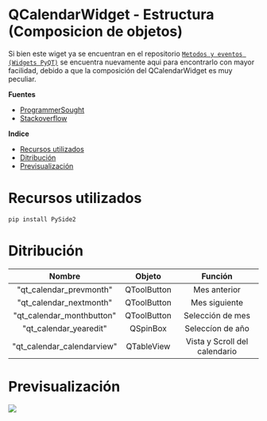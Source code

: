 # QCalendarWidget - Estructura (Composicion de objetos)

Si bien este wiget ya se encuentran en el repositorio [`Metodos y eventos (Widgets PyQT)`](https://github.com/ALEX7320/documentacionpyqt "Metodos y eventos (Widgets PyQT)") se encuentra nuevamente aqui para encontrarlo con mayor facilidad, debido a que la composición del QCalendarWidget es muy peculiar.

**Fuentes**
 * [ProgrammerSought](https://www.programmersought.com/article/76123739163/ "ProgrammerSought")
 * [Stackoverflow](https://stackoverflow.com/questions/58911972/qcalendarwidget-on-year-click-using-pyqt5 "Stackoverflow") 
 
**Indice**

  * [Recursos utilizados](#recursos-utilizados)
  * [Ditribución](#ditribución)
  * [Previsualización](#previsualización)

# Recursos utilizados

`pip install PySide2`

# Ditribución

| Nombre  | Objeto  |Función|
| :------------: | :------------: | :------------: |
|"qt_calendar_prevmonth"   | QToolButton|Mes anterior|
|"qt_calendar_nextmonth"   | QToolButton|Mes siguiente|
|"qt_calendar_monthbutton"|QToolButton|Selección de mes|
|"qt_calendar_yearedit"|QSpinBox|Seleccíon de año|
|"qt_calendar_calendarview"|QTableView|Vista y Scroll del calendario|

# Previsualización

![](https://1.bp.blogspot.com/-09bpn1yb6sQ/YE_Zsa2mCTI/AAAAAAAAAGo/1MKOVyG1JP8uk49mKFq4erQbpPeHBZe7gCLcBGAsYHQ/s1600/6124614242.jpg)